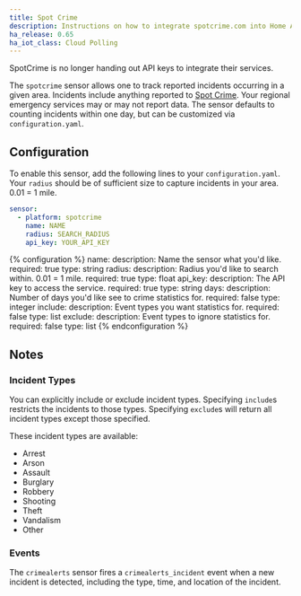 ```yaml
---
title: Spot Crime
description: Instructions on how to integrate spotcrime.com into Home Assistant.
ha_release: 0.65
ha_iot_class: Cloud Polling
---
```


<div class='note warning'>
SpotCrime is no longer handing out API keys to integrate their services.
</div>

The `spotcrime` sensor allows one to track reported incidents occurring in a given area. Incidents include anything reported to [Spot Crime](https://www.spotcrime.info). Your regional emergency services may or may not report data. The sensor defaults to counting incidents within one day, but can be customized via `configuration.yaml`.

## Configuration

To enable this sensor, add the following lines to your `configuration.yaml`. Your `radius` should be of sufficient size to capture incidents in your area. 0.01 = 1 mile.

```yaml
sensor:
  - platform: spotcrime
    name: NAME
    radius: SEARCH_RADIUS
    api_key: YOUR_API_KEY
```

{% configuration %}
name:
  description: Name the sensor what you'd like.
  required: true
  type: string
radius:
  description: Radius you'd like to search within. 0.01 = 1 mile.
  required: true
  type: float
api_key:
  description: The API key to access the service.
  required: true
  type: string
days:
  description: Number of days you'd like see to crime statistics for.
  required: false
  type: integer
include:
  description: Event types you want statistics for.
  required: false
  type: list
exclude:
  description: Event types to ignore statistics for.
  required: false
  type: list
{% endconfiguration %}

## Notes

### Incident Types

You can explicitly include or exclude incident types. Specifying `include`s restricts the incidents to those types. Specifying `exclude`s will return all incident types except those specified.

These incident types are available:

- Arrest
- Arson
- Assault
- Burglary
- Robbery
- Shooting
- Theft
- Vandalism
- Other

### Events

The `crimealerts` sensor fires a `crimealerts_incident` event when a new incident is detected, including the type, time, and location of the incident.
